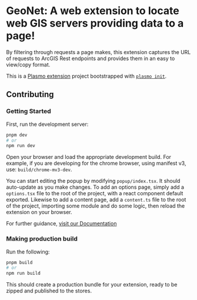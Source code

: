 # GeoNet: A web extension to locate web GIS servers providing data to a page!
By filtering through requests a page makes, this extension captures the URL of requests to ArcGIS Rest endpoints and provides them in an easy to view/copy format.







This is a [Plasmo extension](https://docs.plasmo.com/) project bootstrapped with [`plasmo init`](https://www.npmjs.com/package/plasmo).

## Contributing
### Getting Started

First, run the development server:

```bash
pnpm dev
# or
npm run dev
```

Open your browser and load the appropriate development build. For example, if you are developing for the chrome browser, using manifest v3, use: `build/chrome-mv3-dev`.

You can start editing the popup by modifying `popup/index.tsx`. It should auto-update as you make changes. To add an options page, simply add a `options.tsx` file to the root of the project, with a react component default exported. Likewise to add a content page, add a `content.ts` file to the root of the project, importing some module and do some logic, then reload the extension on your browser.

For further guidance, [visit our Documentation](https://docs.plasmo.com/)

### Making production build

Run the following:

```bash
pnpm build
# or
npm run build
```

This should create a production bundle for your extension, ready to be zipped and published to the stores.

